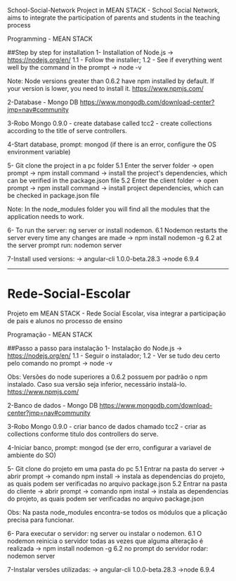 School-Social-Network
Project in MEAN STACK - School Social Network, aims to integrate the participation of parents and students in the teaching process

Programming - MEAN STACK

##Step by step for installation 1- Installation of Node.js -> https://nodejs.org/en/ 1.1 - Follow the installer; 1.2 - See if everything went well by the command in the prompt -> node -v

Note: Node versions greater than 0.6.2 have npm installed by default. If your version is lower, you need to install it. https://www.npmjs.com/

2-Database - Mongo DB https://www.mongodb.com/download-center?jmp=nav#community

3-Robo Mongo 0.9.0 - create database called tcc2 - create collections according to the title of serve controllers.

4-Start database, prompt: mongod (if there is an error, configure the OS environment variable)

5- Git clone the project in a pc folder 5.1 Enter the server folder -> open prompt -> npm install command -> install the project's dependencies, which can be verified in the package.json file 5.2 Enter the client folder -> open prompt -> npm install command -> install project dependencies, which can be checked in package.json file

Note: In the node_modules folder you will find all the modules that the application needs to work.

6- To run the server: ng server or install nodemon. 6.1 Nodemon restarts the server every time any changes are made -> npm install nodemon -g 6.2 at the server prompt run: nodemon server

7-Install used versions: -> angular-cli 1.0.0-beta.28.3 ->node 6.9.4

______________________________________________________________________________________________________________________________________________________________________

# Rede-Social-Escolar
Projeto em MEAN STACK - Rede Social Escolar, visa integrar a participação de pais e alunos no processo de ensino

Programação - MEAN STACK 

##Passo a passo para instalação
1- Instalação do Node.js ->  https://nodejs.org/en/ 
1.1 - Seguir o instalador;
1.2 - Ver se tudo deu certo pelo comando no prompt  ->  node -v

Obs: Versões do node superiores a 0.6.2 possuem por padrão o npm instalado. Caso sua versão seja inferior, necessário instalá-lo. https://www.npmjs.com/

2-Banco de dados - Mongo DB https://www.mongodb.com/download-center?jmp=nav#community 

3-Robo Mongo 0.9.0 - criar banco de dados chamado tcc2 - criar as collections conforme titulo dos controllers do serve.

4-Iniciar banco, prompt: mongod (se der erro, configurar a variavel de ambiente do SO)

5- Git clone do projeto em uma pasta do pc
5.1 Entrar na pasta do server -> abrir prompt -> comando npm install 
-> instala as dependencias do projeto, as quais podem ser verificadas no arquivo package.json
5.2 Entrar na pasta do cliente -> abrir prompt -> comando npm instal 
-> instala as dependencias do projeto, as quais podem ser verificadas no arquivo package.json

Obs: Na pasta node_modules encontra-se todos os módulos que a plicação precisa para funcionar.

6- Para executar o servidor: ng server ou instalar o nodemon.
6.1 O nodemon reinicia o servidor todas as vezes que alguma alteração é realizada -> npm install nodemon -g 
6.2 no prompt do servidor rodar: nodemon server

7-Instalar versões utilizadas:
-> angular-cli 1.0.0-beta.28.3
->node 6.9.4

